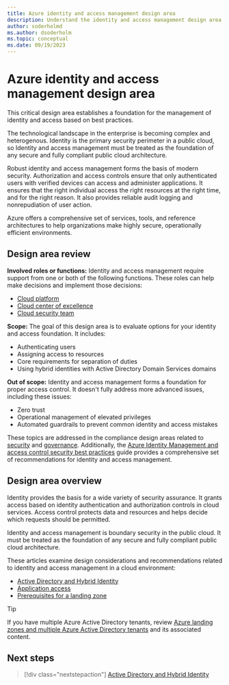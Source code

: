 ```yaml
---
title: Azure identity and access management design area
description: Understand the identity and access management design area as part of the Azure landing zone design areas.
author: soderholmd
ms.author: dsoderholm
ms.topic: conceptual
ms.date: 09/19/2023
---
```


# Azure identity and access management design area

This critical design area establishes a foundation for the management of identity and access based on best practices.

The technological landscape in the enterprise is becoming complex and heterogenous. Identity is the primary security perimeter in a public cloud, so Identity and access management must be treated as the foundation of any secure and fully compliant public cloud architecture.

Robust identity and access management forms the basis of modern security. Authorization and access controls ensure that only authenticated users with verified devices can access and administer applications. It ensures that the right individual access the right resources at the right time, and for the right reason. It also provides reliable audit logging and nonrepudiation of user action.

Azure offers a comprehensive set of services, tools, and reference architectures to help organizations make highly secure, operationally efficient environments.

## Design area review

**Involved roles or functions:** Identity and access management require support from one or both of the following functions. These roles can help make decisions and implement those decisions:

- [Cloud platform](../../../organize/cloud-platform.md)
- [Cloud center of excellence](../../../organize/cloud-center-of-excellence.md)
- [Cloud security team](/azure/cloud-adoption-framework/organize/cloud-security.md)

**Scope:** The goal of this design area is to evaluate options for your identity and access foundation. It includes:

- Authenticating users
- Assigning access to resources
- Core requirements for separation of duties
- Using hybrid identities with Active Directory Domain Services domains

**Out of scope:** Identity and access management forms a foundation for proper access control. It doesn't fully address more advanced issues, including these issues:

- Zero trust
- Operational management of elevated privileges
- Automated guardrails to prevent common identity and access mistakes

These topics are addressed in the compliance design areas related to [security](./security.md) and [governance](./governance.md). Additionally, the [Azure Identity Management and access control security best practices](/azure/security/fundamentals/identity-management-best-practices) guide provides a comprehensive set of recommendations for identity and access management.

## Design area overview

Identity provides the basis for a wide variety of security assurance. It grants access based on identity authentication and authorization controls in cloud services. Access control protects data and resources and helps decide which requests should be permitted.

Identity and access management is boundary security in the public cloud. It must be treated as the foundation of any secure and fully compliant public cloud architecture.

These articles examine design considerations and recommendations related to identity and access management in a cloud environment:

- [Active Directory and Hybrid Identity](identity-access-active-directory-hybrid-identity.md)
- [Application access](identity-access-application-access.md)
- [Prerequisites for a landing zone](identity-access-landing-zones.md)

> [!TIP]
> If you have multiple Azure Active Directory tenants, review [Azure landing zones and multiple Azure Active Directory tenants](multi-tenant/overview.md) and its associated content.

## Next steps

> [!div class="nextstepaction"]
> [Active Directory and Hybrid Identity](identity-access-active-directory-hybrid-identity.md)
